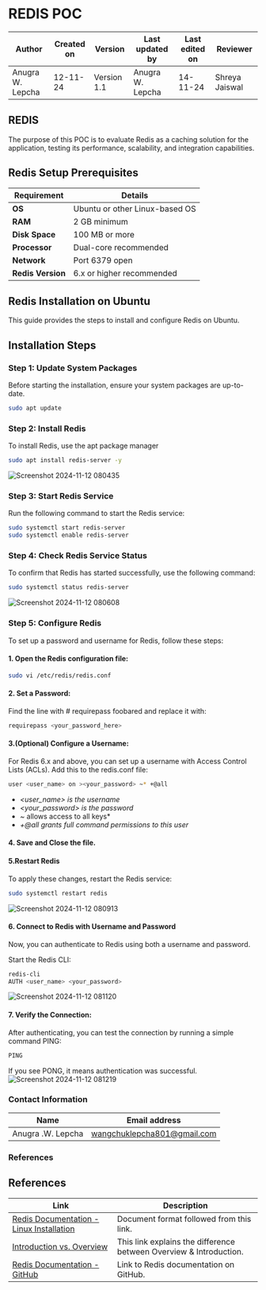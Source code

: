 # REDIS POC

| **Author**            | **Created on** | **Version** | **Last updated by**       | **Last edited on** | **Reviewer**      |
|-----------------------|----------------|-------------|----------------------------|---------------------|-------------------|
| Anugra W. Lepcha      | 12-11-24       | Version 1.1  | Anugra W. Lepcha           | 14-11-24           | Shreya Jaiswal    |

## REDIS

The purpose of this POC is to evaluate Redis as a caching solution for the application, testing its performance, scalability, and integration capabilities.

## Redis Setup Prerequisites

| **Requirement**        | **Details**                  |
|------------------------|------------------------------|
| **OS**                 | Ubuntu or other Linux-based OS |
| **RAM**                | 2 GB minimum                 |
| **Disk Space**         | 100 MB or more               |
| **Processor**          | Dual-core recommended        |
| **Network**            | Port 6379 open               |
| **Redis Version**      | 6.x or higher recommended    |

## Redis Installation on Ubuntu

This guide provides the steps to install and configure Redis on Ubuntu.

## Installation Steps

### Step 1: Update System Packages

Before starting the installation, ensure your system packages are up-to-date.

``` bash
sudo apt update
```
### Step 2: Install Redis

To install Redis, use the apt package manager

``` bash
sudo apt install redis-server -y
```
![Screenshot 2024-11-12 080435](https://github.com/user-attachments/assets/1ce009f1-9dd8-4485-a6f9-3c3b5690ec03)
### Step 3: Start Redis Service
Run the following command to start the Redis service:

``` bash
sudo systemctl start redis-server
sudo systemctl enable redis-server
```
### Step 4: Check Redis Service Status
To confirm that Redis has started successfully, use the following command:

``` bash
sudo systemctl status redis-server
```
![Screenshot 2024-11-12 080608](https://github.com/user-attachments/assets/f60de14b-ed45-429f-8920-4a29499bc762)

### Step 5: Configure Redis
To set up a password and username for Redis, follow these steps:
#### 1. Open the Redis configuration file:

``` bash
sudo vi /etc/redis/redis.conf
```
#### 2. Set a Password:
Find the line with # requirepass foobared and replace it with:

``` bash
requirepass <your_password_here>
```

#### 3.(Optional) Configure a Username:
For Redis 6.x and above, you can set up a username with Access Control Lists (ACLs). Add this to the redis.conf file:

``` bash
user <user_name> on ><your_password> ~* +@all
```
- *<user_name> is the username* 
- *<your_password> is the password*
- *~* allows access to all keys*
- *+@all grants full command permissions to this user*

#### 4. Save and Close the file.

 #### 5.Restart Redis
To apply these changes, restart the Redis service:

``` bash
sudo systemctl restart redis
```
![Screenshot 2024-11-12 080913](https://github.com/user-attachments/assets/cce53771-a6c1-4193-aac0-03998530c667)
#### 6. Connect to Redis with Username and Password
Now, you can authenticate to Redis using both a username and password.

Start the Redis CLI:

``` bash
redis-cli
AUTH <user_name> <your_password>
```
![Screenshot 2024-11-12 081120](https://github.com/user-attachments/assets/ca0051b9-9155-464f-b0f9-be1a3b85af45)

#### 7. Verify the Connection: 
After authenticating, you can test the connection by running a simple command PING:

``` bash
PING
```
If you see PONG, it means authentication was successful.
![Screenshot 2024-11-12 081219](https://github.com/user-attachments/assets/3db3b154-edbb-46bd-b569-98bfeb6af5c0)

### Contact Information

| **Name** | **Email address**            |
|----------|-------------------------------|
| Anugra .W. Lepcha    |  wangchuklepcha801@gmail.com           |

 
### References

## References

| Link                                                                                                           | Description                                               |
|---------------------------------------------------------------------------------------------------------------|-----------------------------------------------------------|
| [Redis Documentation - Linux Installation](https://redis.io/docs/latest/operate/oss_and_stack/install/install-redis/) | Document format followed from this link.                 |
| [Introduction vs. Overview](https://backendless.com/redis-what-it-is-what-it-does-and-why-you-should-care/) | This link explains the difference between Overview & Introduction. |
| [Redis Documentation - GitHub](https://github.com/avengers-p11/Documentation/tree/main/OT%20MS%20Understanding/Redis/Redis%20Documentation) | Link to Redis documentation on GitHub.                    |

